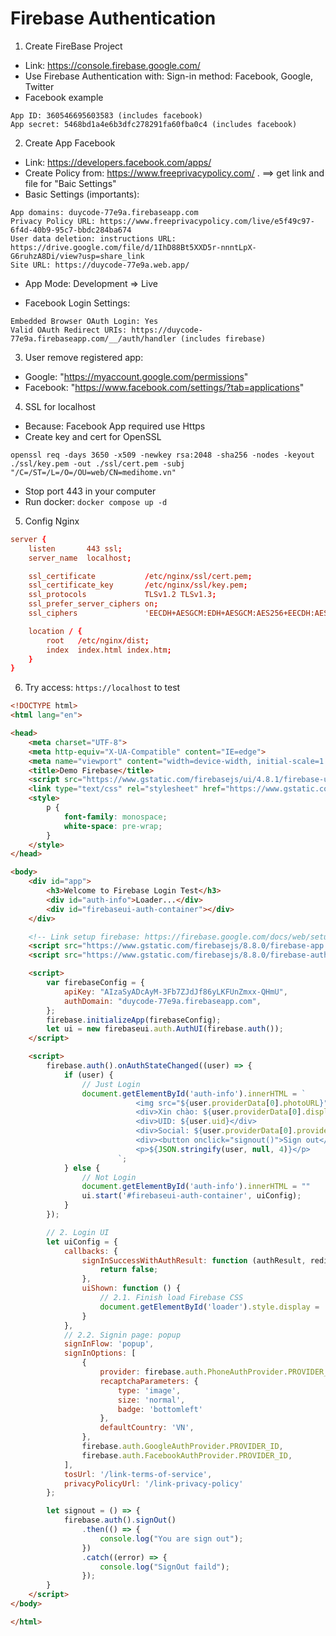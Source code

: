 # Firebase Authentication

1. Create FireBase Project
- Link: https://console.firebase.google.com/
- Use Firebase Authentication with: Sign-in method: Facebook, Google, Twitter
- Facebook example
```
App ID: 360546695603583 (includes facebook)
App secret: 5468bd1a4e6b3dfc278291fa60fba0c4 (includes facebook)
```

2. Create App Facebook
- Link: https://developers.facebook.com/apps/
- Create Policy from: https://www.freeprivacypolicy.com/ . ==> get link and file for "Baic Settings"
- Basic Settings (importants): 
```
App domains: duycode-77e9a.firebaseapp.com
Privacy Policy URL: https://www.freeprivacypolicy.com/live/e5f49c97-6f4d-40b9-95c7-bbdc284ba674
User data deletion: instructions URL: https://drive.google.com/file/d/1IhD88Bt5XXD5r-nnntLpX-G6ruhzA8Di/view?usp=share_link
Site URL: https://duycode-77e9a.web.app/
```
- App Mode: Development => Live

- Facebook Login Settings:
```
Embedded Browser OAuth Login: Yes
Valid OAuth Redirect URIs: https://duycode-77e9a.firebaseapp.com/__/auth/handler (includes firebase)
```

3. User remove registered app:
- Google: "https://myaccount.google.com/permissions"
- Facebook: "https://www.facebook.com/settings/?tab=applications"

4. SSL for localhost
- Because: Facebook App required use Https
- Create key and cert for OpenSSL
```
openssl req -days 3650 -x509 -newkey rsa:2048 -sha256 -nodes -keyout ./ssl/key.pem -out ./ssl/cert.pem -subj "/C=/ST=/L=/O=/OU=web/CN=medihome.vn"
```
- Stop port 443 in your computer
- Run docker: `docker compose up -d`

5. Config Nginx
```conf title="./conf.d/default.conf"
server {
    listen       443 ssl;
    server_name  localhost;

    ssl_certificate           /etc/nginx/ssl/cert.pem;
    ssl_certificate_key       /etc/nginx/ssl/key.pem;
    ssl_protocols             TLSv1.2 TLSv1.3;
    ssl_prefer_server_ciphers on;
    ssl_ciphers               'EECDH+AESGCM:EDH+AESGCM:AES256+EECDH:AES256+EDH';

    location / {
        root   /etc/nginx/dist;
        index  index.html index.htm;
    }
}
```

6. Try access: `https://localhost` to test

```html title="index.html"
<!DOCTYPE html>
<html lang="en">

<head>
    <meta charset="UTF-8">
    <meta http-equiv="X-UA-Compatible" content="IE=edge">
    <meta name="viewport" content="width=device-width, initial-scale=1.0">
    <title>Demo Firebase</title>
    <script src="https://www.gstatic.com/firebasejs/ui/4.8.1/firebase-ui-auth.js"></script>
    <link type="text/css" rel="stylesheet" href="https://www.gstatic.com/firebasejs/ui/4.8.1/firebase-ui-auth.css" />
    <style>
        p {
            font-family: monospace;
            white-space: pre-wrap;
        }
    </style>
</head>

<body>
    <div id="app">
        <h3>Welcome to Firebase Login Test</h3>
        <div id="auth-info">Loader...</div>
        <div id="firebaseui-auth-container"></div>
    </div>

    <!-- Link setup firebase: https://firebase.google.com/docs/web/setup -->
    <script src="https://www.gstatic.com/firebasejs/8.8.0/firebase-app.js"></script>
    <script src="https://www.gstatic.com/firebasejs/8.8.0/firebase-auth.js"></script>

    <script>
        var firebaseConfig = {
            apiKey: "AIzaSyADcAyM-3Fb7ZJdJf86yLKFUnZmxx-QHmU",
            authDomain: "duycode-77e9a.firebaseapp.com",
        };
        firebase.initializeApp(firebaseConfig);
        let ui = new firebaseui.auth.AuthUI(firebase.auth());
    </script>

    <script>
        firebase.auth().onAuthStateChanged((user) => {
            if (user) {
                // Just Login
                document.getElementById('auth-info').innerHTML = `
                            <img src="${user.providerData[0].photoURL}"></img>
                            <div>Xin chào: ${user.providerData[0].displayName}</div>
                            <div>UID: ${user.uid}</div>
                            <div>Social: ${user.providerData[0].providerId}</div>
                            <div><button onclick="signout()">Sign out</button></div>
                            <p>${JSON.stringify(user, null, 4)}</p>
                        `;
            } else {
                // Not Login
                document.getElementById('auth-info').innerHTML = ""
                ui.start('#firebaseui-auth-container', uiConfig);
            }
        });

        // 2. Login UI
        let uiConfig = {
            callbacks: {
                signInSuccessWithAuthResult: function (authResult, redirectUrl) {
                    return false;
                },
                uiShown: function () {
                    // 2.1. Finish load Firebase CSS
                    document.getElementById('loader').style.display = 'none';
                }
            },
            // 2.2. Signin page: popup
            signInFlow: 'popup',
            signInOptions: [
                {
                    provider: firebase.auth.PhoneAuthProvider.PROVIDER_ID,
                    recaptchaParameters: {
                        type: 'image',
                        size: 'normal',
                        badge: 'bottomleft'
                    },
                    defaultCountry: 'VN',
                },
                firebase.auth.GoogleAuthProvider.PROVIDER_ID,
                firebase.auth.FacebookAuthProvider.PROVIDER_ID,
            ],
            tosUrl: '/link-terms-of-service',
            privacyPolicyUrl: '/link-privacy-policy'
        };

        let signout = () => {
            firebase.auth().signOut()
                .then(() => {
                    console.log("You are sign out");
                })
                .catch((error) => {
                    console.log("SignOut faild");
                });
        }
    </script>
</body>

</html>
```

